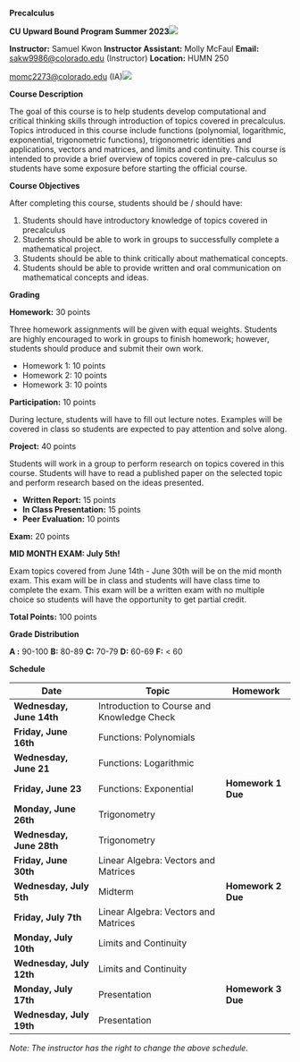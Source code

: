 ﻿**Precalculus**

**CU Upward Bound Program Summer 2023![](Aspose.Words.6bed6bd7-9a65-4701-a38b-8c554d16641b.001.png)**

**Instructor:** Samuel Kwon **Instructor Assistant:** Molly McFaul **Email:** <sakw9986@colorado.edu> (Instructor) **Location:** HUMN 250

<momc2273@colorado.edu> (IA)![](Aspose.Words.6bed6bd7-9a65-4701-a38b-8c554d16641b.001.png)

**Course Description**

The goal of this course is to help students develop computational and critical thinking skills through introduction of topics covered in precalculus. Topics introduced in this course include functions (polynomial, logarithmic, exponential, trigonometric functions), trigonometric identities and applications, vectors and matrices, and limits and continuity. This course is intended to provide a brief overview of topics covered in pre-calculus so students have some exposure before starting the official course.

**Course Objectives**

After completing this course, students should be / should have:

1) Students should have introductory knowledge of topics covered in precalculus
1) Students should be able to work in groups to successfully complete a mathematical project.
1) Students should be able to think critically about mathematical concepts.
1) Students should be able to provide written and oral communication on mathematical concepts and ideas.

**Grading**

**Homework:** 30 points

Three homework assignments will be given with equal weights. Students are highly encouraged to work in groups to finish homework; however, students should produce and submit their own work.

- Homework 1: 10 points
- Homework 2: 10 points
- Homework 3: 10 points

**Participation:** 10 points

During lecture, students will have to fill out lecture notes. Examples will be covered in class so students are expected to pay attention and solve along.

**Project:** 40 points

Students will work in a group to perform research on topics covered in this course. Students will have to read a published paper on the selected topic and perform research based on the ideas presented.

- **Written Report:** 15 points
- **In Class Presentation:** 15 points
- **Peer Evaluation:** 10 points

**Exam:** 20 points

**MID MONTH EXAM: July 5th!**

Exam topics covered from June 14th - June 30th will be on the mid month exam. This exam will be in class and students will have class time to complete the exam. This exam will be a written exam with no multiple choice so students will have the opportunity to get partial credit.

**Total Points:** 100 points

**Grade Distribution**

**A :** 90-100 **B:** 80-89 **C:** 70-79 **D:** 60-69 **F:** < 60

**Schedule**

|**Date**|**Topic**|**Homework**|
| - | - | - |
|**Wednesday, June 14th**|Introduction to Course and Knowledge Check||
|**Friday, June 16th**|Functions: Polynomials||
|**Wednesday, June 21**|Functions: Logarithmic||
|**Friday, June 23**|Functions: Exponential|**Homework 1 Due**|
|**Monday, June 26th**|Trigonometry||
|**Wednesday, June 28th**|Trigonometry||
|**Friday, June 30th**|Linear Algebra: Vectors and Matrices||
|**Wednesday, July 5th**|Midterm|**Homework 2 Due**|
|**Friday, July 7th**|Linear Algebra: Vectors and Matrices||
|**Monday, July 10th**|Limits and Continuity||
|**Wednesday, July 12th**|Limits and Continuity||
|**Monday, July 17th**|Presentation|**Homework 3 Due**|
|**Wednesday, July 19th**|Presentation||
*Note: The instructor has the right to change the above schedule.*
